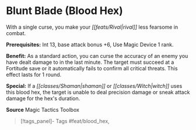 ﻿---
cssclass: [feats]

---
# Blunt Blade (Blood Hex)

With a single curse, you make your _[[feats/Rival|rival]]_ less fearsome in combat.

**Prerequisites:** Int 13, base attack bonus +6, Use Magic Device 1 rank.

**Benefit:** As a standard action, you can curse the accuracy of an enemy you have dealt damage to in the last minute. The target must succeed at a Fortitude save or it automatically fails to confirm all critical threats. This effect lasts for 1 round.

**Special:** If a _[[classes/Shaman|shaman]]_ or _[[classes/Witch|witch]]_ uses this blood hex, the target is unable to deal precision damage or sneak attack damage for the hex's duration.

**Source** Magic Tactics Toolbox
>[!tags_panel]- Tags
> #feat/blood_hex, 